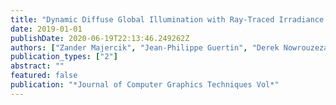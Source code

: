 ```yaml
---
title: "Dynamic Diffuse Global Illumination with Ray-Traced Irradiance Fields"
date: 2019-01-01
publishDate: 2020-06-19T22:13:46.249262Z
authors: ["Zander Majercik", "Jean-Philippe Guertin", "Derek Nowrouzezahrai", "Morgan McGuire"]
publication_types: ["2"]
abstract: ""
featured: false
publication: "*Journal of Computer Graphics Techniques Vol*"
---
```


